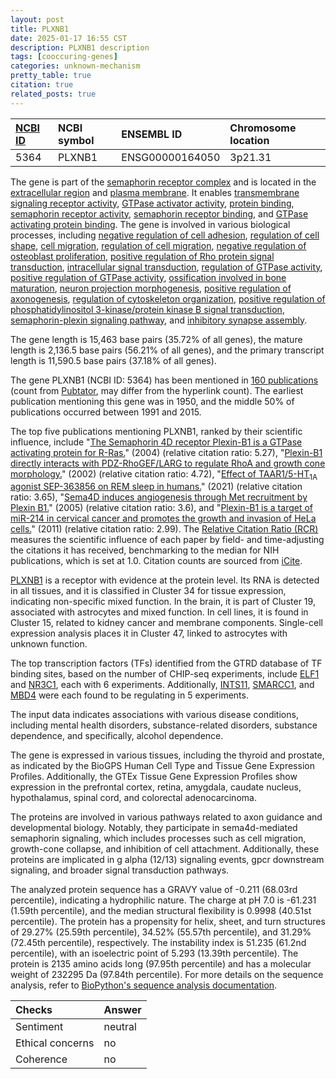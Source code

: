 ```yaml
---
layout: post
title: PLXNB1
date: 2025-01-17 16:55 CST
description: PLXNB1 description
tags: [cooccuring-genes]
categories: unknown-mechanism
pretty_table: true
citation: true
related_posts: true
---
```




| [NCBI ID](https://www.ncbi.nlm.nih.gov/gene/5364) | NCBI symbol | ENSEMBL ID | Chromosome location |
| :-------- | :------- | :-------- | :------- |
| 5364  | PLXNB1 | ENSG00000164050 | 3p21.31 |



The gene is part of the [semaphorin receptor complex](https://amigo.geneontology.org/amigo/term/GO:0002116) and is located in the [extracellular region](https://amigo.geneontology.org/amigo/term/GO:0005576) and [plasma membrane](https://amigo.geneontology.org/amigo/term/GO:0005886). It enables [transmembrane signaling receptor activity](https://amigo.geneontology.org/amigo/term/GO:0004888), [GTPase activator activity](https://amigo.geneontology.org/amigo/term/GO:0005096), [protein binding](https://amigo.geneontology.org/amigo/term/GO:0005515), [semaphorin receptor activity](https://amigo.geneontology.org/amigo/term/GO:0017154), [semaphorin receptor binding](https://amigo.geneontology.org/amigo/term/GO:0030215), and [GTPase activating protein binding](https://amigo.geneontology.org/amigo/term/GO:0032794). The gene is involved in various biological processes, including [negative regulation of cell adhesion](https://amigo.geneontology.org/amigo/term/GO:0007162), [regulation of cell shape](https://amigo.geneontology.org/amigo/term/GO:0008360), [cell migration](https://amigo.geneontology.org/amigo/term/GO:0016477), [regulation of cell migration](https://amigo.geneontology.org/amigo/term/GO:0030334), [negative regulation of osteoblast proliferation](https://amigo.geneontology.org/amigo/term/GO:0033689), [positive regulation of Rho protein signal transduction](https://amigo.geneontology.org/amigo/term/GO:0035025), [intracellular signal transduction](https://amigo.geneontology.org/amigo/term/GO:0035556), [regulation of GTPase activity](https://amigo.geneontology.org/amigo/term/GO:0043087), [positive regulation of GTPase activity](https://amigo.geneontology.org/amigo/term/GO:0043547), [ossification involved in bone maturation](https://amigo.geneontology.org/amigo/term/GO:0043931), [neuron projection morphogenesis](https://amigo.geneontology.org/amigo/term/GO:0048812), [positive regulation of axonogenesis](https://amigo.geneontology.org/amigo/term/GO:0050772), [regulation of cytoskeleton organization](https://amigo.geneontology.org/amigo/term/GO:0051493), [positive regulation of phosphatidylinositol 3-kinase/protein kinase B signal transduction](https://amigo.geneontology.org/amigo/term/GO:0051897), [semaphorin-plexin signaling pathway](https://amigo.geneontology.org/amigo/term/GO:0071526), and [inhibitory synapse assembly](https://amigo.geneontology.org/amigo/term/GO:1904862).


The gene length is 15,463 base pairs (35.72% of all genes), the mature length is 2,136.5 base pairs (56.21% of all genes), and the primary transcript length is 11,590.5 base pairs (37.18% of all genes).


The gene PLXNB1 (NCBI ID: 5364) has been mentioned in [160 publications](https://pubmed.ncbi.nlm.nih.gov/?term=%22PLXNB1%22) (count from [Pubtator](https://academic.oup.com/nar/article/47/W1/W587/5494727), may differ from the hyperlink count). The earliest publication mentioning this gene was in 1950, and the middle 50% of publications occurred between 1991 and 2015.


The top five publications mentioning PLXNB1, ranked by their scientific influence, include "[The Semaphorin 4D receptor Plexin-B1 is a GTPase activating protein for R-Ras.](https://pubmed.ncbi.nlm.nih.gov/15297673)" (2004) (relative citation ratio: 5.27), "[Plexin-B1 directly interacts with PDZ-RhoGEF/LARG to regulate RhoA and growth cone morphology.](https://pubmed.ncbi.nlm.nih.gov/12123608)" (2002) (relative citation ratio: 4.72), "[Effect of TAAR1/5-HT<sub>1A</sub> agonist SEP-363856 on REM sleep in humans.](https://pubmed.ncbi.nlm.nih.gov/33879769)" (2021) (relative citation ratio: 3.65), "[Sema4D induces angiogenesis through Met recruitment by Plexin B1.](https://pubmed.ncbi.nlm.nih.gov/15632204)" (2005) (relative citation ratio: 3.6), and "[Plexin-B1 is a target of miR-214 in cervical cancer and promotes the growth and invasion of HeLa cells.](https://pubmed.ncbi.nlm.nih.gov/21216304)" (2011) (relative citation ratio: 2.99). The [Relative Citation Ratio (RCR)](https://journals.plos.org/plosbiology/article?id=10.1371/journal.pbio.1002541) measures the scientific influence of each paper by field- and time-adjusting the citations it has received, benchmarking to the median for NIH publications, which is set at 1.0. Citation counts are sourced from [iCite](https://icite.od.nih.gov).


[PLXNB1](https://www.proteinatlas.org/ENSG00000164050-PLXNB1) is a receptor with evidence at the protein level. Its RNA is detected in all tissues, and it is classified in Cluster 34 for tissue expression, indicating non-specific mixed function. In the brain, it is part of Cluster 19, associated with astrocytes and mixed function. In cell lines, it is found in Cluster 15, related to kidney cancer and membrane components. Single-cell expression analysis places it in Cluster 47, linked to astrocytes with unknown function.


The top transcription factors (TFs) identified from the GTRD database of TF binding sites, based on the number of CHIP-seq experiments, include [ELF1](https://www.ncbi.nlm.nih.gov/gene/1997) and [NR3C1](https://www.ncbi.nlm.nih.gov/gene/2908), each with 6 experiments. Additionally, [INTS11](https://www.ncbi.nlm.nih.gov/gene/54973), [SMARCC1](https://www.ncbi.nlm.nih.gov/gene/6599), and [MBD4](https://www.ncbi.nlm.nih.gov/gene/8930) were each found to be regulating in 5 experiments.



The input data indicates associations with various disease conditions, including mental health disorders, substance-related disorders, substance dependence, and specifically, alcohol dependence.



The gene is expressed in various tissues, including the thyroid and prostate, as indicated by the BioGPS Human Cell Type and Tissue Gene Expression Profiles. Additionally, the GTEx Tissue Gene Expression Profiles show expression in the prefrontal cortex, retina, amygdala, caudate nucleus, hypothalamus, spinal cord, and colorectal adenocarcinoma.


The proteins are involved in various pathways related to axon guidance and developmental biology. Notably, they participate in sema4d-mediated semaphorin signaling, which includes processes such as cell migration, growth-cone collapse, and inhibition of cell attachment. Additionally, these proteins are implicated in g alpha (12/13) signaling events, gpcr downstream signaling, and broader signal transduction pathways.



The analyzed protein sequence has a GRAVY value of -0.211 (68.03rd percentile), indicating a hydrophilic nature. The charge at pH 7.0 is -61.231 (1.59th percentile), and the median structural flexibility is 0.9998 (40.51st percentile). The protein has a propensity for helix, sheet, and turn structures of 29.27% (25.59th percentile), 34.52% (55.57th percentile), and 31.29% (72.45th percentile), respectively. The instability index is 51.235 (61.2nd percentile), with an isoelectric point of 5.293 (13.39th percentile). The protein is 2135 amino acids long (97.95th percentile) and has a molecular weight of 232295 Da (97.84th percentile). For more details on the sequence analysis, refer to [BioPython's sequence analysis documentation](https://biopython.org/docs/1.75/api/Bio.SeqUtils.ProtParam.html).





| Checks    | Answer |
| :-------- | :------- |
| Sentiment  | neutral   |
| Ethical concerns | no     |
| Coherence    | no    |